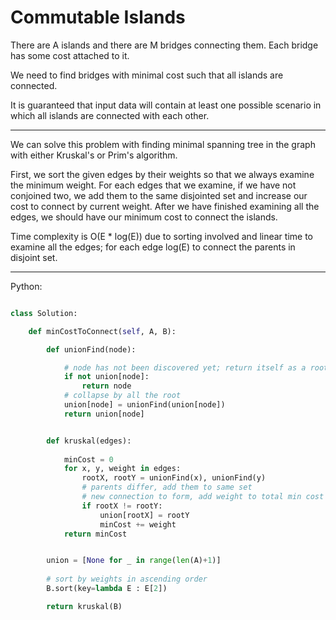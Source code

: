 # Commutable Islands

There are A islands and there are M bridges connecting them. Each bridge has
some cost attached to it.

We need to find bridges with minimal cost such that all islands are connected.

It is guaranteed that input data will contain at least one possible scenario in
which all islands are connected with each other.

---

We can solve this problem with finding minimal spanning tree in the graph with
either Kruskal's or Prim's algorithm.

First, we sort the given edges by their weights so that we always examine the
minimum weight. For each edges that we examine, if we have not conjoined two,
we add them to the same disjointed set and increase our cost to connect by
current weight. After we have finished examining all the edges, we should have
our minimum cost to connect the islands.

Time complexity is O(E * log(E)) due to sorting involved and linear time to
examine all the edges; for each edge log(E) to connect the parents in disjoint
set.

---

Python:

```python

class Solution:

    def minCostToConnect(self, A, B):

        def unionFind(node):

            # node has not been discovered yet; return itself as a root
            if not union[node]:
                return node
            # collapse by all the root
            union[node] = unionFind(union[node])
            return union[node]


        def kruskal(edges):
            
            minCost = 0
            for x, y, weight in edges:
                rootX, rootY = unionFind(x), unionFind(y)
                # parents differ, add them to same set
                # new connection to form, add weight to total min cost
                if rootX != rootY:
                    union[rootX] = rootY
                    minCost += weight
            return minCost


        union = [None for _ in range(len(A)+1)]
        
        # sort by weights in ascending order
        B.sort(key=lambda E : E[2])

        return kruskal(B)
```
